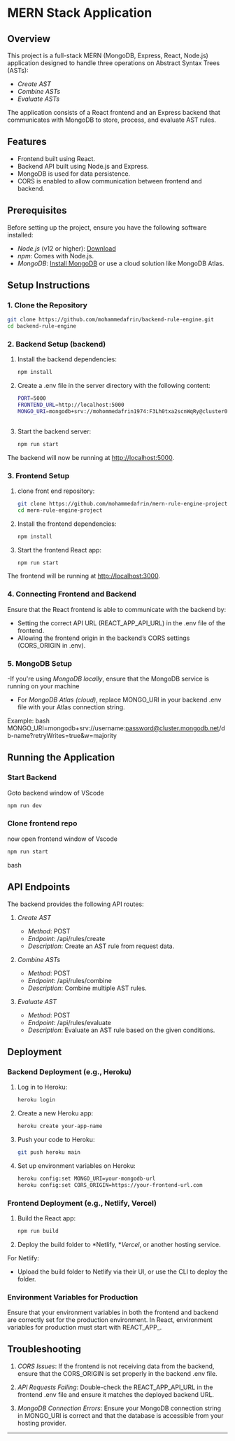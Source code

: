 # MERN Stack Application

## Overview

This project is a full-stack MERN (MongoDB, Express, React, Node.js) application designed to handle three operations on Abstract Syntax Trees (ASTs):
- *Create AST*
- *Combine ASTs*
- *Evaluate ASTs*

The application consists of a React frontend and an Express backend that communicates with MongoDB to store, process, and evaluate AST rules.

## Features
- Frontend built using React.
- Backend API built using Node.js and Express.
- MongoDB is used for data persistence.
- CORS is enabled to allow communication between frontend and backend.

## Prerequisites

Before setting up the project, ensure you have the following software installed:

- *Node.js* (v12 or higher): [Download](https://nodejs.org/en/download/)
- *npm*: Comes with Node.js.
- *MongoDB*: [Install MongoDB](https://www.mongodb.com/try/download/community) or use a cloud solution like MongoDB Atlas.


## Setup Instructions

### 1. Clone the Repository

   ```bash
   git clone https://github.com/mohammedafrin/backend-rule-engine.git
   cd backend-rule-engine

   ```

### 2. Backend Setup (backend)

1. Install the backend dependencies:
   ```bash
   npm install
   
2. Create a .env file in the server directory with the following content:

   ```bash
   PORT=5000
   FRONTEND_URL=http://localhost:5000
   MONGO_URI=mongodb+srv://mohommedafrin1974:F3Lh0txa2scnWqRy@cluster0.cl2z4.mongodb.net/?retryWrites=true&w=majority&
               

3. Start the backend server:
   ```bash
   npm run start

   ```

The backend will now be running at [http://localhost:5000](http://localhost:5000).

### 3. Frontend Setup 

1. clone front end repository:
   ```bash
   git clone https://github.com/mohammedafrin/mern-rule-engine-project.git
   cd mern-rule-engine-project
   
2. Install the frontend dependencies:
   ```bash
   npm install
   
3. Start the frontend React app:
   ```bash
   npm run start
   
The frontend will be running at [http://localhost:3000](http://localhost:3000).

### 4. Connecting Frontend and Backend

Ensure that the React frontend is able to communicate with the backend by:

- Setting the correct API URL (REACT_APP_API_URL) in the .env file of the frontend.
- Allowing the frontend origin in the backend’s CORS settings (CORS_ORIGIN in .env).

### 5. MongoDB Setup

 -If you're using *MongoDB locally*, ensure that the MongoDB service is running on your machine
- For *MongoDB Atlas (cloud)*, replace MONGO_URI in your backend .env file with your Atlas connection string.

Example:
bash
MONGO_URI=mongodb+srv://username:password@cluster.mongodb.net/db-name?retryWrites=true&w=majority


## Running the Application

### Start Backend
Goto backend window of VScode
```bash
npm run dev
```

### Clone frontend repo
now open frontend window of Vscode
```bash
npm run start
```
bash

## API Endpoints

The backend provides the following API routes:

1. *Create AST*
   - *Method*: POST
   - *Endpoint*: /api/rules/create
   - *Description*: Create an AST rule from request data.

2. *Combine ASTs*
   - *Method*: POST
   - *Endpoint*: /api/rules/combine
   - *Description*: Combine multiple AST rules.

3. *Evaluate AST*
   - *Method*: POST
   - *Endpoint*: /api/rules/evaluate
   - *Description*: Evaluate an AST rule based on the given conditions.

## Deployment

### Backend Deployment (e.g., Heroku)

1. Log in to Heroku:
   ```bash
   heroku login
   

2. Create a new Heroku app:
   ```bash
   heroku create your-app-name
   

3. Push your code to Heroku:
   ```bash
   git push heroku main
   

4. Set up environment variables on Heroku:
   ```bash
   heroku config:set MONGO_URI=your-mongodb-url
   heroku config:set CORS_ORIGIN=https://your-frontend-url.com
   

### Frontend Deployment (e.g., Netlify, Vercel)

1. Build the React app:
   ```bash
   npm run build
   

2. Deploy the build folder to *Netlify, **Vercel*, or another hosting service.

For Netlify:

- Upload the build folder to Netlify via their UI, or use the CLI to deploy the folder.

### Environment Variables for Production

Ensure that your environment variables in both the frontend and backend are correctly set for the production environment. In React, environment variables for production must start with REACT_APP_.

## Troubleshooting

1. *CORS Issues*: If the frontend is not receiving data from the backend, ensure that the CORS_ORIGIN is set properly in the backend .env file.

2. *API Requests Failing*: Double-check the REACT_APP_API_URL in the frontend .env file and ensure it matches the deployed backend URL.

3. *MongoDB Connection Errors*: Ensure your MongoDB connection string in MONGO_URI is correct and that the database is accessible from your hosting provider.


---
